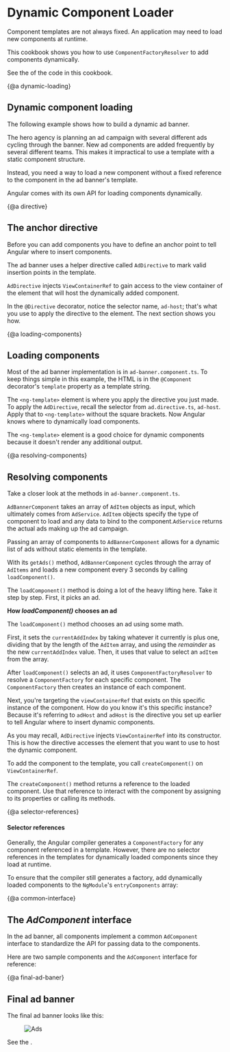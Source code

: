 # Dynamic Component Loader

Component templates are not always fixed. An application may need to load new components at runtime.

This cookbook shows you how to use `ComponentFactoryResolver` to add components dynamically.

See the <live-example name="dynamic-component-loader"></live-example>
of the code in this cookbook.

{@a dynamic-loading}

## Dynamic component loading

The following example shows how to build a dynamic ad banner.

The hero agency is planning an ad campaign with several different
ads cycling through the banner. New ad components are added
frequently by several different teams. This makes it impractical
to use a template with a static component structure.

Instead, you need a way to load a new component without a fixed
reference to the component in the ad banner's template.

Angular comes with its own API for loading components dynamically.


{@a directive}

## The anchor directive

Before you can add components you have to define an anchor point
to tell Angular where to insert components.

The ad banner uses a helper directive called `AdDirective` to
mark valid insertion points in the template.


<code-example path="dynamic-component-loader/src/app/ad.directive.ts" title="src/app/ad.directive.ts" linenums="false">

</code-example>



`AdDirective` injects `ViewContainerRef` to gain access to the view
container of the element that will host the dynamically added component.

In the `@Directive` decorator, notice the selector name, `ad-host`;
that's what you use to apply the directive to the element.
The next section shows you how.

{@a loading-components}

## Loading components

Most of the ad banner implementation is in `ad-banner.component.ts`.
To keep things simple in this example, the HTML is in the `@Component`
decorator's `template` property as a template string.

The `<ng-template>` element is where you apply the directive you just made.
To apply the `AdDirective`, recall the selector from `ad.directive.ts`,
`ad-host`. Apply that to `<ng-template>` without the square brackets. Now Angular knows
where to dynamically load components.


<code-example path="dynamic-component-loader/src/app/ad-banner.component.ts" region="ad-host" title="src/app/ad-banner.component.ts (template)" linenums="false">

</code-example>



The `<ng-template>` element is a good choice for dynamic components
because it doesn't render any additional output.


{@a resolving-components}


## Resolving components

Take a closer look at the methods in `ad-banner.component.ts`.

`AdBannerComponent` takes an array of `AdItem` objects as input,
which ultimately comes from `AdService`.  `AdItem` objects specify
the type of component to load and any data to bind to the
component.`AdService` returns the actual ads making up the ad campaign.

Passing an array of components to `AdBannerComponent` allows for a
dynamic list of ads without static elements in the template.

With its `getAds()` method, `AdBannerComponent` cycles through the array of `AdItems`
and loads a new component every 3 seconds by calling `loadComponent()`.


<code-example path="dynamic-component-loader/src/app/ad-banner.component.ts" region="class" title="src/app/ad-banner.component.ts (excerpt)" linenums="false">

</code-example>



The `loadComponent()` method is doing a lot of the heavy lifting here.
Take it step by step. First, it picks an ad.


<div class="l-sub-section">



**How _loadComponent()_ chooses an ad**

The `loadComponent()` method chooses an ad using some math.

First, it sets the `currentAddIndex` by taking whatever it
currently is plus one, dividing that by the length of the `AdItem` array, and
using the _remainder_ as the new `currentAddIndex` value. Then, it uses that
value to select an `adItem` from the array.


</div>



After `loadComponent()` selects an ad, it uses `ComponentFactoryResolver`
to resolve a `ComponentFactory` for each specific component.
The `ComponentFactory` then creates an instance of each component.

Next, you're targeting the `viewContainerRef` that
exists on this specific instance of the component. How do you know it's
this specific instance? Because it's referring to `adHost` and `adHost` is the
directive you set up earlier to tell Angular where to insert dynamic components.

As you may recall, `AdDirective` injects `ViewContainerRef` into its constructor.
This is how the directive accesses the element that you want to use to host the dynamic component.

To add the component to the template, you call `createComponent()` on `ViewContainerRef`.

The `createComponent()` method returns a reference to the loaded component.
Use that reference to interact with the component by assigning to its properties or calling its methods.


{@a selector-references}


#### Selector references

Generally, the Angular compiler generates a `ComponentFactory`
for any component referenced in a template. However, there are
no selector references in the templates for
dynamically loaded components since they load at runtime.

To ensure that the compiler still generates a factory,
add dynamically loaded components to the `NgModule`'s `entryComponents` array:

<code-example path="dynamic-component-loader/src/app/app.module.ts" region="entry-components" title="src/app/app.module.ts (entry components)" linenums="false">

</code-example>



{@a common-interface}


## The _AdComponent_ interface

In the ad banner, all components implement a common `AdComponent` interface to
standardize the API for passing data to the components.

Here are two sample components and the `AdComponent` interface for reference:


<code-tabs>

  <code-pane title="hero-job-ad.component.ts" path="dynamic-component-loader/src/app/hero-job-ad.component.ts">

  </code-pane>

  <code-pane title="hero-profile.component.ts" path="dynamic-component-loader/src/app/hero-profile.component.ts">

  </code-pane>

  <code-pane title="ad.component.ts" path="dynamic-component-loader/src/app/ad.component.ts">

  </code-pane>

</code-tabs>



{@a final-ad-baner}


## Final ad banner
 The final ad banner looks like this:

<figure class='image-display'>
  <img src="generated/images/guide/dynamic-component-loader/ads.gif" alt="Ads"></img>
</figure>



See the <live-example name="dynamic-component-loader"></live-example>.
